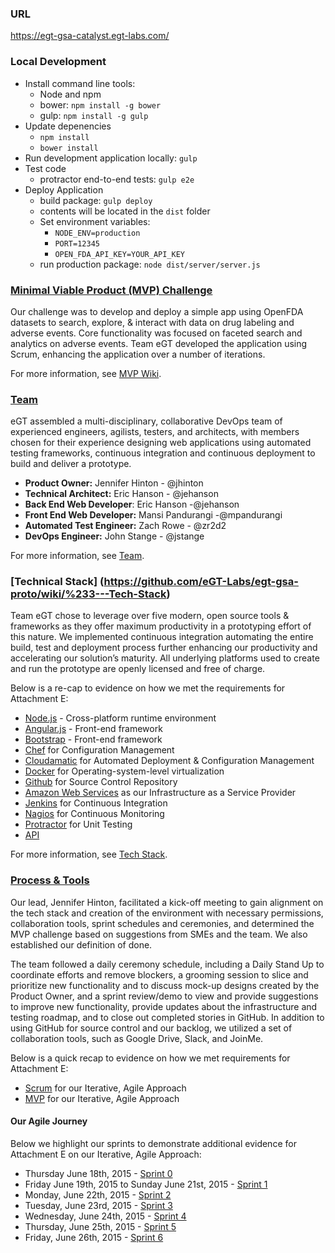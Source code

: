 ### URL 
https://egt-gsa-catalyst.egt-labs.com/

### Local Development

* Install command line tools:
  *  Node and npm
  *  bower: `npm install -g bower`
  *  gulp: `npm install -g gulp`
* Update depenencies
  *  `npm install`
  *  `bower install`
* Run development application locally: `gulp`
* Test code
  *  protractor end-to-end tests: `gulp e2e`
* Deploy Application
  * build package: `gulp deploy`
  * contents will be located in the `dist` folder
  * Set environment variables:
    * `NODE_ENV=production`
    * `PORT=12345`
    * `OPEN_FDA_API_KEY=YOUR_API_KEY`
  * run production package: `node dist/server/server.js`


### [Minimal Viable Product (MVP) Challenge](https://github.com/eGT-Labs/egt-gsa-proto/wiki/%234---Minimum-Viable-Product)
Our challenge was to develop and deploy a simple app using OpenFDA datasets to search, explore, & interact with data on drug labeling and adverse events. Core functionality was focused on faceted search and analytics on adverse events. Team eGT  developed the application using Scrum, enhancing the application over a number of iterations.

For more information, see [MVP Wiki](https://github.com/eGT-Labs/egt-gsa-proto/wiki/%234---Minimum-Viable-Product).

### [Team](https://github.com/eGT-Labs/egt-gsa-proto/wiki/%231---Team)
eGT assembled a multi-disciplinary, collaborative DevOps team of experienced engineers, agilists, testers,  and architects, with members chosen for their experience designing web applications using automated testing frameworks, continuous integration and continuous deployment to build and deliver a prototype.

- **Product Owner:** Jennifer Hinton - @jhinton
- **Technical Architect:** Eric Hanson - @jehanson
- **Back End Web Developer**: Eric Hanson -@jehanson
- **Front End Web Developer:** Mansi Pandurangi -@mpandurangi 
- **Automated Test Engineer:** Zach Rowe - @zr2d2
- **DevOps Engineer:** John Stange - @jstange

For more information, see [Team](https://github.com/eGT-Labs/egt-gsa-proto/wiki/%231---Team).

### [Technical Stack] (https://github.com/eGT-Labs/egt-gsa-proto/wiki/%233---Tech-Stack) 
Team eGT chose to leverage over five modern, open source tools & frameworks as they offer maximum productivity in a prototyping effort of this nature. We implemented continuous integration automating the entire build, test and deployment process further enhancing our productivity and accelerating our solution’s maturity. All underlying platforms used to create and run the prototype are openly licensed and free of charge.


Below is a  re-cap to evidence on how we met the requirements for Attachment E: 
- [Node.js](https://nodejs.org) -  Cross-platform runtime environment 
- [Angular.js](https://angularjs.org/) - Front-end framework 
- [Bootstrap](https://github.com/twbs/bootstrap) - Front-end framework  
- [Chef](https://www.chef.io/chef/) for Configuration Management 
- [Cloudamatic](https://github.com/eGT-Labs/egt-gsa-proto/blob/master/docs/Tech%20Stack/deploylog) for Automated Deployment & Configuration Management 
- [Docker]() for Operating-system-level virtualization 
- [Github](www.github.com) for Source Control Repository
- [Amazon Web Services](https://cloud.githubusercontent.com/assets/4334183/8358734/f2cc0d02-1b2f-11e5-9c30-134fc1b4db96.png) as our Infrastructure as a Service Provider
- [Jenkins](https://github.com/eGT-Labs/egt-gsa-proto/wiki/%233---Tech-Stack#continuous-integration) for Continuous Integration
- [Nagios](https://github.com/eGT-Labs/egt-gsa-proto/wiki/%233---Tech-Stack#continuous-monitoring) for Continuous Monitoring
- [Protractor](https://github.com/eGT-Labs/egt-gsa-proto/wiki/%233---Tech-Stack#testing) for Unit Testing 
- [API]()

For more information, see [Tech Stack](https://github.com/eGT-Labs/egt-gsa-proto/wiki/%233---Tech-Stack).

### [Process & Tools](https://github.com/eGT-Labs/egt-gsa-proto/wiki/%232---Processes-&-Tools)
 Our lead, Jennifer Hinton, facilitated a kick-off meeting to gain alignment on the tech stack and creation of the environment with necessary permissions, collaboration tools, sprint schedules and ceremonies, and determined the MVP challenge based on suggestions from SMEs and the team. We also established our definition of done. 
 
The team followed a daily ceremony schedule, including a Daily Stand Up to coordinate efforts and remove blockers, a grooming session to slice and prioritize new functionality and to discuss mock-up designs created by the Product Owner, and a sprint review/demo to view and provide suggestions to improve new functionality, provide updates about the infrastructure and testing roadmap, and to close out completed stories in GitHub. In addition to using GitHub for source control and our backlog, we utilized a set of collaboration tools, such as Google Drive, Slack, and JoinMe.

 Below is a quick recap to evidence on how we met requirements for Attachment E:
 - [Scrum](https://github.com/eGT-Labs/egt-gsa-proto/wiki/%232---Processes-&-Tools) for our Iterative, Agile Approach
 - [MVP](https://github.com/eGT-Labs/egt-gsa-proto/wiki/%232---Processes-&-Tools) for our Iterative, Agile Approach

 

#### Our Agile Journey

Below we highlight our sprints to demonstrate additional evidence for Attachment E on our Iterative, Agile Approach:
-	Thursday June 18th, 2015 - [Sprint 0](https://github.com/eGT-Labs/egt-gsa-proto/wiki/Agile-Journey#sprint-0)
-	Friday June 19th, 2015 to Sunday June 21st, 2015 - [Sprint 1](https://github.com/eGT-Labs/egt-gsa-proto/wiki/Agile-Journey#sprint-1)
-	Monday, June 22th, 2015  - [Sprint 2](https://github.com/eGT-Labs/egt-gsa-proto/wiki/Agile-Journey#sprint-2)
-	Tuesday, June 23rd, 2015 - [Sprint 3](https://github.com/eGT-Labs/egt-gsa-proto/wiki/Agile-Journey#sprint-3)
-	Wednesday, June 24th, 2015 - [Sprint 4](https://github.com/eGT-Labs/egt-gsa-proto/wiki/Agile-Journey#sprint-4)
-	Thursday, June 25th, 2015 - [Sprint 5](https://github.com/eGT-Labs/egt-gsa-proto/wiki/Agile-Journey#sprint-5)
-	Friday, June 26th, 2015 - [Sprint 6](https://github.com/eGT-Labs/egt-gsa-proto/wiki/Agile-Journey#sprint-6)
